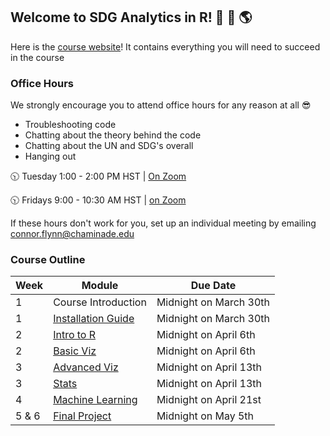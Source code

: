 ## Welcome to SDG Analytics in R!  🌊 🌱 🌎

Here is the [course website](https://nsf-all-spice-alliance.github.io/SDG-Analytics-in-R/)! It contains everything you will need to succeed in the course

### Office Hours 

We strongly encourage you to attend office hours for any reason at all 😎

- Troubleshooting code
- Chatting about the theory behind the code
- Chatting about the UN and SDG's overall
- Hanging out 

🕥 Tuesday 1:00 - 2:00 PM HST | [On Zoom](https://chaminade.zoom.us/j/97209901967)


🕥 Fridays 9:00 - 10:30 AM HST | [on Zoom](https://chaminade.zoom.us/j/97209901967)


If these hours don't work for you, set up an individual meeting by emailing connor.flynn@chaminade.edu



### Course Outline

| Week   | Module | Due Date |
| -------- | ------- | ------- |
| 1 | Course Introduction  | Midnight on March 30th |        
| 1 | [Installation Guide](https://nsf-all-spice-alliance.github.io/SDG-Analytics-in-R/rmarkdowns/installation_guide.html)  |  Midnight on March 30th | 
| 2    | [Intro to R](https://nsf-all-spice-alliance.github.io/SDG-Analytics-in-R/rmarkdowns/intro_to_R.html)  | Midnight on April 6th |
| 2    | [Basic Viz](https://nsf-all-spice-alliance.github.io/SDG-Analytics-in-R/rmarkdowns/basic_viz.html)  | Midnight on April 6th |
| 3    | [Advanced Viz](https://nsf-all-spice-alliance.github.io/SDG-Analytics-in-R/rmarkdowns/advanced_viz.html)  | Midnight on April 13th |
| 3    | [Stats](https://nsf-all-spice-alliance.github.io/SDG-Analytics-in-R/rmarkdowns/stats.html)  | Midnight on April 13th |
| 4    | [Machine Learning](https://nsf-all-spice-alliance.github.io/SDG-Analytics-in-R/rmarkdowns/machine_learning.html)  | Midnight on April 21st|
| 5 & 6 | [Final Project](https://nsf-all-spice-alliance.github.io/SDG-Analytics-in-R/rmarkdowns/final_project_guide.html)  | Midnight on May 5th|
